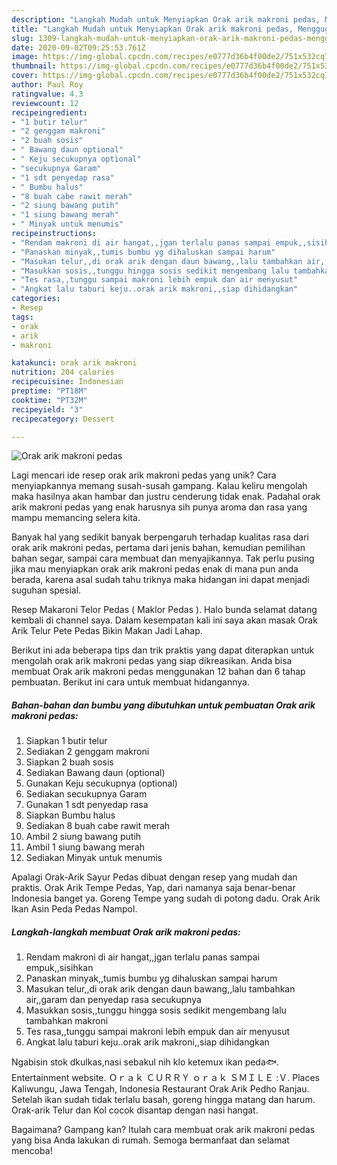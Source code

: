 ```yaml
---
description: "Langkah Mudah untuk Menyiapkan Orak arik makroni pedas, Menggugah Selera"
title: "Langkah Mudah untuk Menyiapkan Orak arik makroni pedas, Menggugah Selera"
slug: 1309-langkah-mudah-untuk-menyiapkan-orak-arik-makroni-pedas-menggugah-selera
date: 2020-09-02T09:25:53.761Z
image: https://img-global.cpcdn.com/recipes/e0777d36b4f00de2/751x532cq70/orak-arik-makroni-pedas-foto-resep-utama.jpg
thumbnail: https://img-global.cpcdn.com/recipes/e0777d36b4f00de2/751x532cq70/orak-arik-makroni-pedas-foto-resep-utama.jpg
cover: https://img-global.cpcdn.com/recipes/e0777d36b4f00de2/751x532cq70/orak-arik-makroni-pedas-foto-resep-utama.jpg
author: Paul Roy
ratingvalue: 4.3
reviewcount: 12
recipeingredient:
- "1 butir telur"
- "2 genggam makroni"
- "2 buah sosis"
- " Bawang daun optional"
- " Keju secukupnya optional"
- "secukupnya Garam"
- "1 sdt penyedap rasa"
- " Bumbu halus"
- "8 buah cabe rawit merah"
- "2 siung bawang putih"
- "1 siung bawang merah"
- " Minyak untuk menumis"
recipeinstructions:
- "Rendam makroni di air hangat,,jgan terlalu panas sampai empuk,,sisihkan"
- "Panaskan minyak,,tumis bumbu yg dihaluskan sampai harum"
- "Masukan telur,,di orak arik dengan daun bawang,,lalu tambahkan air,,garam dan penyedap rasa secukupnya"
- "Masukkan sosis,,tunggu hingga sosis sedikit mengembang lalu tambahkan makroni"
- "Tes rasa,,tunggu sampai makroni lebih empuk dan air menyusut"
- "Angkat lalu taburi keju..orak arik makroni,,siap dihidangkan"
categories:
- Resep
tags:
- orak
- arik
- makroni

katakunci: orak arik makroni 
nutrition: 204 calories
recipecuisine: Indonesian
preptime: "PT18M"
cooktime: "PT32M"
recipeyield: "3"
recipecategory: Dessert

---
```



![Orak arik makroni pedas](https://img-global.cpcdn.com/recipes/e0777d36b4f00de2/751x532cq70/orak-arik-makroni-pedas-foto-resep-utama.jpg)

Lagi mencari ide resep orak arik makroni pedas yang unik? Cara menyiapkannya memang susah-susah gampang. Kalau keliru mengolah maka hasilnya akan hambar dan justru cenderung tidak enak. Padahal orak arik makroni pedas yang enak harusnya sih punya aroma dan rasa yang mampu memancing selera kita.

Banyak hal yang sedikit banyak berpengaruh terhadap kualitas rasa dari orak arik makroni pedas, pertama dari jenis bahan, kemudian pemilihan bahan segar, sampai cara membuat dan menyajikannya. Tak perlu pusing jika mau menyiapkan orak arik makroni pedas enak di mana pun anda berada, karena asal sudah tahu triknya maka hidangan ini dapat menjadi suguhan spesial.

Resep Makaroni Telor Pedas ( Maklor Pedas ). Halo bunda selamat datang kembali di channel saya. Dalam kesempatan kali ini saya akan masak Orak Arik Telur Pete Pedas Bikin Makan Jadi Lahap.


Berikut ini ada beberapa tips dan trik praktis yang dapat diterapkan untuk mengolah orak arik makroni pedas yang siap dikreasikan. Anda bisa membuat Orak arik makroni pedas menggunakan 12 bahan dan 6 tahap pembuatan. Berikut ini cara untuk membuat hidangannya.

<!--inarticleads1-->

##### Bahan-bahan dan bumbu yang dibutuhkan untuk pembuatan Orak arik makroni pedas:

1. Siapkan 1 butir telur
1. Sediakan 2 genggam makroni
1. Siapkan 2 buah sosis
1. Sediakan  Bawang daun (optional)
1. Gunakan  Keju secukupnya (optional)
1. Sediakan secukupnya Garam
1. Gunakan 1 sdt penyedap rasa
1. Siapkan  Bumbu halus
1. Sediakan 8 buah cabe rawit merah
1. Ambil 2 siung bawang putih
1. Ambil 1 siung bawang merah
1. Sediakan  Minyak untuk menumis


Apalagi Orak-Arik Sayur Pedas dibuat dengan resep yang mudah dan praktis. Orak Arik Tempe Pedas, Yap, dari namanya saja benar-benar Indonesia banget ya. Goreng Tempe yang sudah di potong dadu. Orak Arik Ikan Asin Peda Pedas Nampol. 

<!--inarticleads2-->

##### Langkah-langkah membuat Orak arik makroni pedas:

1. Rendam makroni di air hangat,,jgan terlalu panas sampai empuk,,sisihkan
1. Panaskan minyak,,tumis bumbu yg dihaluskan sampai harum
1. Masukan telur,,di orak arik dengan daun bawang,,lalu tambahkan air,,garam dan penyedap rasa secukupnya
1. Masukkan sosis,,tunggu hingga sosis sedikit mengembang lalu tambahkan makroni
1. Tes rasa,,tunggu sampai makroni lebih empuk dan air menyusut
1. Angkat lalu taburi keju..orak arik makroni,,siap dihidangkan


Ngabisin stok dkulkas,nasi sebakul nih klo ketemux ikan peda🐟. Entertainment website. Ｏｒａｋ ＣＵＲＲＹ ｏｒａｋ ＳＭＩＬＥ :Ｖ. Places Kaliwungu, Jawa Tengah, Indonesia Restaurant Orak Arik Pedho Ranjau. Setelah ikan sudah tidak terlalu basah, goreng hingga matang dan harum. Orak-arik Telur dan Kol cocok disantap dengan nasi hangat. 

Bagaimana? Gampang kan? Itulah cara membuat orak arik makroni pedas yang bisa Anda lakukan di rumah. Semoga bermanfaat dan selamat mencoba!
